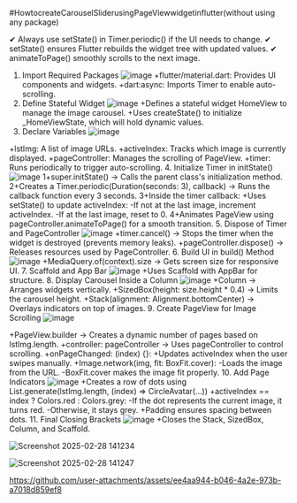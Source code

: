 #HowtocreateCarouselSliderusingPageViewwidgetinflutter(without using any package)

✔ Always use setState() in Timer.periodic() if the UI needs to change.
✔ setState() ensures Flutter rebuilds the widget tree with updated values.
✔ animateToPage() smoothly scrolls to the next image.

1. Import Required Packages
   ![image](https://github.com/user-attachments/assets/7a65ef21-8a0c-4f4f-b626-a1d31f288879)
+flutter/material.dart: Provides UI components and widgets.
+dart:async: Imports Timer to enable auto-scrolling.
2. Define Stateful Widget
![image](https://github.com/user-attachments/assets/94323ce1-e54d-460d-9d1f-490abff31382)
+Defines a stateful widget HomeView to manage the image carousel.
+Uses createState() to initialize _HomeViewState, which will hold dynamic values.
3. Declare Variables
![image](https://github.com/user-attachments/assets/e448df66-9391-40a7-9430-88f0fe62ac04)

+lstImg: A list of image URLs.
+activeIndex: Tracks which image is currently displayed.
+pageController: Manages the scrolling of PageView.
+timer: Runs periodically to trigger auto-scrolling.
4. Initialize Timer in initState()
![image](https://github.com/user-attachments/assets/c6c33edb-ce26-464e-a5f4-a02a1d0d98cf)
1+super.initState() → Calls the parent class's initialization method.
2+Creates a Timer.periodic(Duration(seconds: 3), callback) → Runs the callback function every 3 seconds.
3+Inside the timer callback:
+Uses setState() to update activeIndex:
-If not at the last image, increment activeIndex.
-If at the last image, reset to 0.
4+Animates PageView using pageController.animateToPage() for a smooth transition.
5. Dispose of Timer and PageController
![image](https://github.com/user-attachments/assets/b54f7511-7543-4f27-b56d-39d514784d3c)
+timer.cancel() → Stops the timer when the widget is destroyed (prevents memory leaks).
+pageController.dispose() → Releases resources used by PageController.
6. Build UI in build() Method
![image](https://github.com/user-attachments/assets/473917f7-c799-479d-8d0d-808a947e5892)
+MediaQuery.of(context).size → Gets screen size for responsive UI.
7. Scaffold and App Bar
![image](https://github.com/user-attachments/assets/7c9bf730-450e-4996-9f50-8d3ebdb26799)
+Uses Scaffold with AppBar for structure.
8. Display Carousel Inside a Column
![image](https://github.com/user-attachments/assets/181747cf-c34a-4f00-93fc-2d222f1c6f61)
+Column → Arranges widgets vertically.
+SizedBox(height: size.height * 0.4) → Limits the carousel height.
+Stack(alignment: Alignment.bottomCenter) → Overlays indicators on top of images.
9. Create PageView for Image Scrolling
![image](https://github.com/user-attachments/assets/fc909fa2-8fdc-446f-a24c-e2f6da22a782)

+PageView.builder → Creates a dynamic number of pages based on lstImg.length.
+controller: pageController → Uses pageController to control scrolling.
+onPageChanged: (index) {}:
+Updates activeIndex when the user swipes manually.
+Image.network(img, fit: BoxFit.cover):
-Loads the image from the URL.
-BoxFit.cover makes the image fit properly.
10. Add Page Indicators
![image](https://github.com/user-attachments/assets/be7fcce4-51d4-4e5f-bbd9-5d972f4718df)
+Creates a row of dots using List.generate(lstImg.length, (index) => CircleAvatar(...))
+activeIndex == index ? Colors.red : Colors.grey:
-If the dot represents the current image, it turns red.
-Otherwise, it stays grey.
+Padding ensures spacing between dots.
11. Final Closing Brackets
![image](https://github.com/user-attachments/assets/91fc19f5-c904-41bb-a038-236a1dd5e546)
+Closes the Stack, SizedBox, Column, and Scaffold.








![Screenshot 2025-02-28 141234](https://github.com/user-attachments/assets/10960268-8352-4532-9d4c-4924915f993a)

![Screenshot 2025-02-28 141247](https://github.com/user-attachments/assets/a76874e0-30ed-41ad-954b-c746bd5022be)

https://github.com/user-attachments/assets/ee4aa944-b046-4a2e-973b-a7018d859ef8

